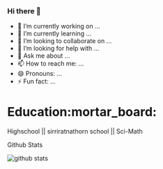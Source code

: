 ### Hi there 👋


- 🔭 I’m currently working on ...
- 🌱 I’m currently learning ...
- 👯 I’m looking to collaborate on ...
- 🤔 I’m looking for help with ...
- 💬 Ask me about ...
- 📫 How to reach me: ...
- 😄 Pronouns: ...
- ⚡ Fun fact: ...




<h1>Education:mortar_board:</h1>
  <p> Highschool || sirriratnathorn school || Sci-Math </p>



Github Stats

![github stats](https://github-readme-stats.vercel.app/api?username=PluzNtp&count_private=true&show_icons=true&theme=material-palenight)


